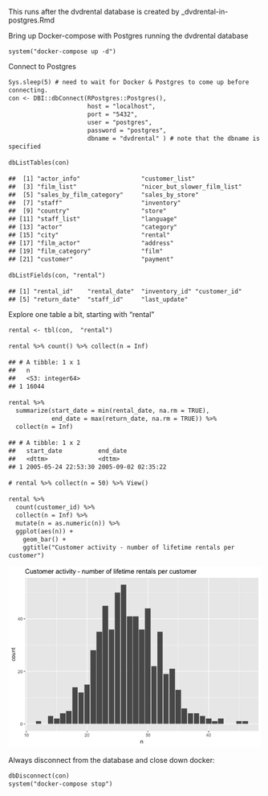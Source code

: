This runs after the dvdrental database is created by
\_dvdrental-in-postgres.Rmd

Bring up Docker-compose with Postgres running the dvdrental database

    system("docker-compose up -d")

Connect to Postgres

    Sys.sleep(5) # need to wait for Docker & Postgres to come up before connecting.
    con <- DBI::dbConnect(RPostgres::Postgres(),
                          host = "localhost",
                          port = "5432",
                          user = "postgres",
                          password = "postgres",
                          dbname = "dvdrental" ) # note that the dbname is specified

    dbListTables(con)

    ##  [1] "actor_info"                 "customer_list"             
    ##  [3] "film_list"                  "nicer_but_slower_film_list"
    ##  [5] "sales_by_film_category"     "sales_by_store"            
    ##  [7] "staff"                      "inventory"                 
    ##  [9] "country"                    "store"                     
    ## [11] "staff_list"                 "language"                  
    ## [13] "actor"                      "category"                  
    ## [15] "city"                       "rental"                    
    ## [17] "film_actor"                 "address"                   
    ## [19] "film_category"              "film"                      
    ## [21] "customer"                   "payment"

    dbListFields(con, "rental")

    ## [1] "rental_id"    "rental_date"  "inventory_id" "customer_id" 
    ## [5] "return_date"  "staff_id"     "last_update"

Explore one table a bit, starting with “rental”

    rental <- tbl(con,  "rental") 

    rental %>% count() %>% collect(n = Inf)

    ## # A tibble: 1 x 1
    ##   n              
    ##   <S3: integer64>
    ## 1 16044

    rental %>% 
      summarize(start_date = min(rental_date, na.rm = TRUE),
                end_date = max(return_date, na.rm = TRUE)) %>% 
      collect(n = Inf)

    ## # A tibble: 1 x 2
    ##   start_date          end_date           
    ##   <dttm>              <dttm>             
    ## 1 2005-05-24 22:53:30 2005-09-02 02:35:22

    # rental %>% collect(n = 50) %>% View()

    rental %>%
      count(customer_id) %>%
      collect(n = Inf) %>%
      mutate(n = as.numeric(n)) %>%
      ggplot(aes(n)) +
        geom_bar() +
        ggtitle("Customer activity - number of lifetime rentals per customer")

![](4_test_dvdrental-database_files/figure-markdown_strict/unnamed-chunk-3-1.png)

Always disconnect from the database and close down docker:

    dbDisconnect(con)
    system("docker-compose stop")
